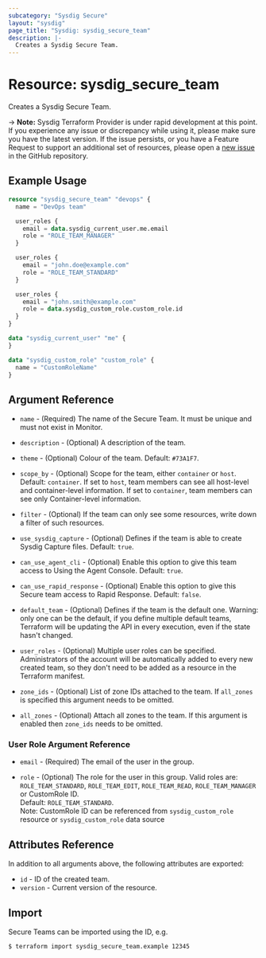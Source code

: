 ```yaml
---
subcategory: "Sysdig Secure"
layout: "sysdig"
page_title: "Sysdig: sysdig_secure_team"
description: |-
  Creates a Sysdig Secure Team.
---
```


# Resource: sysdig_secure_team

Creates a Sysdig Secure Team.

-> **Note:** Sysdig Terraform Provider is under rapid development at this point. If you experience any issue or discrepancy while using it, please make sure you have the latest version. If the issue persists, or you have a Feature Request to support an additional set of resources, please open a [new issue](https://github.com/sysdiglabs/terraform-provider-sysdig/issues/new) in the GitHub repository.

## Example Usage

```terraform
resource "sysdig_secure_team" "devops" {
  name = "DevOps team"

  user_roles {
    email = data.sysdig_current_user.me.email
    role = "ROLE_TEAM_MANAGER"
  }

  user_roles {
    email = "john.doe@example.com"
    role = "ROLE_TEAM_STANDARD"
  }

  user_roles {
    email = "john.smith@example.com"
    role = data.sysdig_custom_role.custom_role.id
  }
}

data "sysdig_current_user" "me" {
}

data "sysdig_custom_role" "custom_role" {
  name = "CustomRoleName"
}
```

## Argument Reference

* `name` - (Required) The name of the Secure Team. It must be unique and must not exist in Monitor.

* `description` - (Optional) A description of the team.

* `theme` - (Optional) Colour of the team. Default: `#73A1F7`.

* `scope_by` - (Optional) Scope for the team, either `container` or `host`. Default: `container`. If set to `host`, team members can see all host-level and container-level information. If set to `container`, team members can see only Container-level information.

* `filter` - (Optional) If the team can only see some resources,
             write down a filter of such resources.

* `use_sysdig_capture` - (Optional) Defines if the team is able to create Sysdig Capture files. Default: `true`.

* `can_use_agent_cli` - (Optional) Enable this option to give this team access to Using the Agent Console. Default: `true`.

* `can_use_rapid_response` - (Optional) Enable this option to give this Secure team access to Rapid Response. Default: `false`.

* `default_team` - (Optional) Defines if the team is the default one. Warning: only one can be the default, if you define multiple default teams, Terraform will be updating the API in every execution, even if the state hasn't changed.

* `user_roles` - (Optional) Multiple user roles can be specified.
                 Administrators of the account will be automatically added
                 to every new created team, so they don't need to be added as a
                 resource in the Terraform manifest.

* `zone_ids` - (Optional) List of zone IDs attached to the team. If `all_zones` is specified this argument needs to be omitted.

* `all_zones` - (Optional) Attach all zones to the team. If this argument is enabled then `zone_ids` needs to be omitted.

### User Role Argument Reference

* `email` - (Required) The email of the user in the group.

* `role` - (Optional) The role for the user in this group.
           Valid roles are: `ROLE_TEAM_STANDARD`, `ROLE_TEAM_EDIT`, `ROLE_TEAM_READ`, `ROLE_TEAM_MANAGER` or CustomRole ID.<br/>
           Default: `ROLE_TEAM_STANDARD`.<br/>
           Note: CustomRole ID can be referenced from `sysdig_custom_role` resource or `sysdig_custom_role` data source

## Attributes Reference

In addition to all arguments above, the following attributes are exported:

* `id` - ID of the created team.
* `version` - Current version of the resource.

## Import

Secure Teams can be imported using the ID, e.g.

```
$ terraform import sysdig_secure_team.example 12345
```

